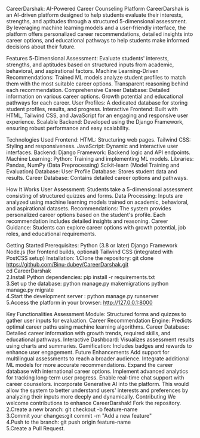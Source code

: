 
CareerDarshak: AI-Powered Career Counseling Platform
CareerDarshak is an AI-driven platform designed to help students evaluate their interests, strengths, and aptitudes through a structured 5-dimensional assessment. By leveraging machine learning models and a user-friendly interface, the platform offers personalized career recommendations, detailed insights into career options, and educational pathways to help students make informed decisions about their future.

Features
5-Dimensional Assessment:
Evaluate students' interests, strengths, and aptitudes based on structured inputs from academic, behavioral, and aspirational factors.
Machine Learning-Driven Recommendations:
Trained ML models analyze student profiles to match them with the most suitable career options.
Transparent reasoning behind each recommendation.
Comprehensive Career Database:
Detailed information on various career options.
Growth potential and educational pathways for each career.
User Profiles:
A dedicated database for storing student profiles, results, and progress.
Interactive Frontend:
Built with HTML, Tailwind CSS, and JavaScript for an engaging and responsive user experience.
Scalable Backend:
Developed using the Django Framework, ensuring robust performance and easy scalability.

Technologies Used
Frontend:
HTML: Structuring web pages.
Tailwind CSS: Styling and responsiveness.
JavaScript: Dynamic and interactive user interfaces.
Backend:
Django Framework: Backend logic and API endpoints.
Machine Learning:
Python: Training and implementing ML models.
Libraries:
Pandas, NumPy (Data Preprocessing)
Scikit-learn (Model Training and Evaluation)
Database:
User Profile Database: Stores student data and results.
Career Database: Contains detailed career options and pathways.

How It Works
User Assessment:
Students take a 5-dimensional assessment consisting of structured quizzes and forms.
Data Processing:
Inputs are analyzed using machine learning models trained on academic, behavioral, and aspirational datasets.
Recommendations:
The system provides personalized career options based on the student's profile.
Each recommendation includes detailed insights and reasoning.
Career Guidance:
Students can explore career options with growth potential, job roles, and educational requirements.

Getting Started
Prerequisites:
Python (3.8 or later)
Django Framework
Node.js (for frontend builds, optional)
Tailwind CSS (integrated with PostCSS setup)
Installation:
1.Clone the repository:
git clone https://github.com/Binu-dubey/CareerDarshak.git  
cd CareerDarshak  
2.Install Python dependencies: pip install -r requirements.txt  
3.Set up the database:  python manage.py makemigrations
            python manage.py migrate  
4.Start the development server : python manage.py runserver  
5.Access the platform in your browser:  http://127.0.0.1:8000  

Key Functionalities
Assessment Module:
Structured forms and quizzes to gather user inputs for evaluation.
Career Recommendation Engine:
Predicts optimal career paths using machine learning algorithms.
Career Database:
Detailed career information with growth trends, required skills, and educational pathways.
Interactive Dashboard:
Visualizes assessment results using charts and summaries.
Gamification:
Includes badges and rewards to enhance user engagement.
Future Enhancements
Add support for multilingual assessments to reach a broader audience.
Integrate additional ML models for more accurate recommendations.
Expand the career database with international career options.
Implement advanced analytics for tracking long-term user progress.
Enable real-time chat support with career counselors.
incorporate Generative AI into the platform. This would allow the system to better understand users' interests and preferences by analyzing their inputs more deeply and dynamically.
Contributing
We welcome contributions to enhance CareerDarshak!
Fork the repository.
   2.Create a new branch: git checkout -b feature-name  
   3.Commit your changes:git commit -m "Add a new feature"  
   4.Push to the branch: git push origin feature-name  
   5.Create a Pull Request.
